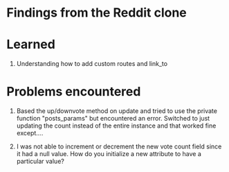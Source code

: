 # Findings from the Reddit clone

Learned
=======

1.	Understanding how to add custom routes and link_to


Problems encountered
====================
 
1.	Based the up/downvote method on update and tried to use the private function "posts_params" but encountered an error. Switched to just updating the count instead of the entire instance and that worked fine except....

2.	I was not able to increment or decrement the new vote count field since it had a null value. How do you initialize a new attribute to have a particular value?

